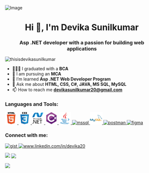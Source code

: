 <img align="center" alt="Image" width="1000" height="400" src="https://i.postimg.cc/KvkLchdD/coding.gif"/>

<h1 align="center">Hi 👋, I'm Devika Sunilkumar</h1>
<h3 align="center">Asp .NET developer with a passion for building web applications</h3>

<p align="left"> <img src="https://komarev.com/ghpvc/?username=thisisdevikasunilkumar&label=Profile%20views&color=0e75b6&style=flat" alt="thisisdevikasunilkumar" /> </p>

- 🧑🏼‍🎓 I graduated with a **BCA**
- 📝 I am pursuing an **MCA**
- 🌱 I’m learned **Asp .NET Web Developer Program**
- 💬 Ask me about **HTML, CSS, C#, JAVA, MS SQL, MySQL**
- 📫 How to reach me **devikasunilkumar20@gmail.com**

<h3 align="left">Languages and Tools:</h3>
<p align="left">
  <a href="https://www.w3.org/html/" target="_blank" rel="noreferrer">
    <img src="https://raw.githubusercontent.com/devicons/devicon/master/icons/html5/html5-original-wordmark.svg" alt="html5" width="40" height="40" />
  </a>
  <a href="https://www.w3schools.com/css/" target="_blank" rel="noreferrer">
    <img src="https://raw.githubusercontent.com/devicons/devicon/master/icons/css3/css3-original-wordmark.svg" alt="css3" width="40" height="40" />
  </a>
  <a href="https://dotnet.microsoft.com/" target="_blank" rel="noreferrer">
    <img src="https://raw.githubusercontent.com/devicons/devicon/master/icons/dot-net/dot-net-original-wordmark.svg" alt="dotnet" width="40" height="40" />
  </a>
  <a href="https://www.w3schools.com/cs/" target="_blank" rel="noreferrer">
    <img src="https://raw.githubusercontent.com/devicons/devicon/master/icons/csharp/csharp-original.svg" alt="csharp" width="40" height="40" />
  </a>
  <a href="https://www.java.com" target="_blank" rel="noreferrer"> 
    <img src="https://raw.githubusercontent.com/devicons/devicon/master/icons/java/java-original.svg" alt="java" width="40" height="40"/> 
  </a> 
  <a href="https://www.microsoft.com/en-us/sql-server" target="_blank" rel="noreferrer">
    <img src="https://www.svgrepo.com/show/303229/microsoft-sql-server-logo.svg" alt="mssql" width="40" height="40" />
  </a>
  <a href="https://www.mysql.com/" target="_blank" rel="noreferrer"> 
    <img src="https://raw.githubusercontent.com/devicons/devicon/master/icons/mysql/mysql-original-wordmark.svg" alt="mysql" width="40" height="40"/> 
  </a>
  <a href="https://postman.com" target="_blank" rel="noreferrer">
    <img src="https://www.vectorlogo.zone/logos/getpostman/getpostman-icon.svg" alt="postman" width="40" height="40" />
  </a>
  <a href="https://www.figma.com/" target="_blank" rel="noreferrer">
    <img src="https://www.vectorlogo.zone/logos/figma/figma-icon.svg" alt="figma" width="40" height="40" />
  </a>
</p>

<h3 align="left">Connect with me:</h3>
<p align="left">
  <a href="https://gist.github.com/thisisdevikasunilkumar" target="_blank">
    <img src="https://www.vectorlogo.zone/logos/github/github-icon.svg" alt="gist" width="40" height="40" />
  </a>
  
  <a href="https://linkedin.com/in/www.linkedin.com/in/devika20" target="blank">
    <img src="https://raw.githubusercontent.com/rahuldkjain/github-profile-readme-generator/master/src/images/icons/Social/linked-in-alt.svg" alt="www.linkedin.com/in/devika20" 
      height="30" width="40" />
  </a>
</p>

<p><img align="left" src="https://github-readme-stats.vercel.app/api/top-langs?username=thisisdevikasunilkumar&show_icons=true&locale=en&layout=compact" /></p>

<p>&nbsp;<img align="center" src="https://github-readme-stats.vercel.app/api?username=thisisdevikasunilkumar&show_icons=true&locale=en" /></p>

<p><img align="center" src="https://github-readme-streak-stats.herokuapp.com/?user=thisisdevikasunilkumar&" /></p>
